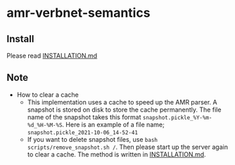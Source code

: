 # amr-verbnet-semantics

## Install
Please read [INSTALLATION.md](./INSTALLATION.md)

## Note
- How to clear a cache
  - This implementation uses a cache to speed up the AMR parser. A snapshot is stored on disk to store the cache permanently. The file name of the snapshot takes this format `snapshot.pickle_%Y-%m-%d_%H-%M-%S`. Here is an example of a file name; `snapshot.pickle_2021-10-06_14-52-41`
  - If you want to delete snapshot files, use `bash scripts/remove_snapshot.sh /`. Then please start up the server again to clear a cache. The method is written in [INSTALLATION.md](./INSTALLATION.md). 
